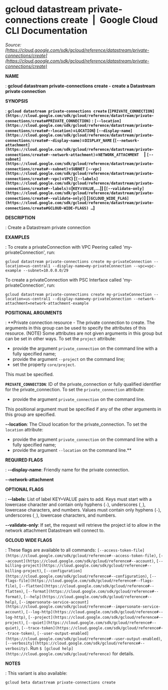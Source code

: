 # gcloud datastream private-connections create  |  Google Cloud CLI Documentation

*Source: [https://cloud.google.com/sdk/gcloud/reference/datastream/private-connections/create](https://cloud.google.com/sdk/gcloud/reference/datastream/private-connections/create)*

**NAME**

: **gcloud datastream private-connections create - create a Datastream private connection**

**SYNOPSIS**

: **`gcloud datastream private-connections create` (`[PRIVATE_CONNECTION](https://cloud.google.com/sdk/gcloud/reference/datastream/private-connections/create#PRIVATE_CONNECTION)` : `[--location](https://cloud.google.com/sdk/gcloud/reference/datastream/private-connections/create#--location)`=`LOCATION`) `[--display-name](https://cloud.google.com/sdk/gcloud/reference/datastream/private-connections/create#--display-name)`=`DISPLAY_NAME` (`[--network-attachment](https://cloud.google.com/sdk/gcloud/reference/datastream/private-connections/create#--network-attachment)`=`NETWORK_ATTACHMENT`     | `[--subnet](https://cloud.google.com/sdk/gcloud/reference/datastream/private-connections/create#--subnet)`=`SUBNET` `[--vpc](https://cloud.google.com/sdk/gcloud/reference/datastream/private-connections/create#--vpc)`=`VPC`) [`[--labels](https://cloud.google.com/sdk/gcloud/reference/datastream/private-connections/create#--labels)`=[`KEY`=`VALUE`,…]] [`[--validate-only](https://cloud.google.com/sdk/gcloud/reference/datastream/private-connections/create#--validate-only)`] [`[GCLOUD_WIDE_FLAG](https://cloud.google.com/sdk/gcloud/reference/datastream/private-connections/create#GCLOUD-WIDE-FLAGS) …`]**

**DESCRIPTION**

: Create a Datastream private connection

**EXAMPLES**

: To create a privateConnection with VPC Peering called 'my-privateConnection',
run:

```
gcloud datastream private-connections create my-privateConnection --location=us-central1 --display-name=my-privateConnection --vpc=vpc-example --subnet=10.0.0.0/29
```

To create a privateConnection with PSC Interface called 'my-privateConnection',
run:

```
gcloud datastream private-connections create my-privateConnection --location=us-central1 --display-name=my-privateConnection --network-attachment=network-attachment-example
```

**POSITIONAL ARGUMENTS**

: **Private connection resource - The private connection to create. The arguments in
this group can be used to specify the attributes of this resource. (NOTE) Some
attributes are not given arguments in this group but can be set in other ways.
To set the `project` attribute:

- provide the argument `private_connection` on the command line with a
fully specified name;
- provide the argument `--project` on the command line;
- set the property `core/project`.

This must be specified.

**`PRIVATE_CONNECTION`**:
ID of the private_connection or fully qualified identifier for the
private_connection.
To set the `private_connection` attribute:

- provide the argument `private_connection` on the command line.

This positional argument must be specified if any of the other arguments in this
group are specified.

**--location**:
The Cloud location for the private_connection.
To set the `location` attribute:

- provide the argument `private_connection` on the command line with a
fully specified name;
- provide the argument `--location` on the command line.**

**REQUIRED FLAGS**

: **--display-name**:
Friendly name for the private connection.

**--network-attachment**

**OPTIONAL FLAGS**

: **--labels**:
List of label KEY=VALUE pairs to add.
Keys must start with a lowercase character and contain only hyphens
(`-`), underscores (`_`), lowercase characters, and
numbers. Values must contain only hyphens (`-`), underscores
(`_`), lowercase characters, and numbers.

**--validate-only**:
If set, the request will retrieve the project id to allow in the network
attachment Datastream will connect to.

**GCLOUD WIDE FLAGS**

: These flags are available to all commands: `[--access-token-file](https://cloud.google.com/sdk/gcloud/reference#--access-token-file)`,
`[--account](https://cloud.google.com/sdk/gcloud/reference#--account)`, `[--billing-project](https://cloud.google.com/sdk/gcloud/reference#--billing-project)`,
`[--configuration](https://cloud.google.com/sdk/gcloud/reference#--configuration)`,
`[--flags-file](https://cloud.google.com/sdk/gcloud/reference#--flags-file)`,
`[--flatten](https://cloud.google.com/sdk/gcloud/reference#--flatten)`, `[--format](https://cloud.google.com/sdk/gcloud/reference#--format)`, `[--help](https://cloud.google.com/sdk/gcloud/reference#--help)`, `[--impersonate-service-account](https://cloud.google.com/sdk/gcloud/reference#--impersonate-service-account)`,
`[--log-http](https://cloud.google.com/sdk/gcloud/reference#--log-http)`,
`[--project](https://cloud.google.com/sdk/gcloud/reference#--project)`, `[--quiet](https://cloud.google.com/sdk/gcloud/reference#--quiet)`, `[--trace-token](https://cloud.google.com/sdk/gcloud/reference#--trace-token)`, `[--user-output-enabled](https://cloud.google.com/sdk/gcloud/reference#--user-output-enabled)`,
`[--verbosity](https://cloud.google.com/sdk/gcloud/reference#--verbosity)`.
Run `$ [gcloud help](https://cloud.google.com/sdk/gcloud/reference)` for details.

**NOTES**

: This variant is also available:

```
gcloud beta datastream private-connections create
```